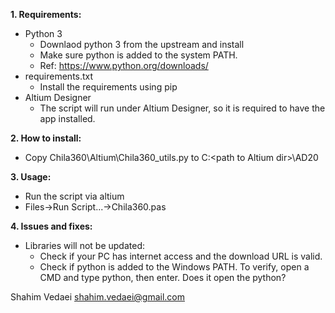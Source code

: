 **1. Requirements:**
- Python 3
    - Downlaod python 3 from the upstream and install
    - Make sure python is added to the system PATH.
    - Ref: https://www.python.org/downloads/
- requirements.txt
    - Install the requirements using pip
- Altium Designer
    - The script will run under Altium Designer, so it is required to have the app installed.

**2. How to install:**
- Copy Chila360\Altium\Chila360_utils.py to C:\<path to Altium dir>\AD20

**3. Usage:**
- Run the script via altium
- Files->Run Script...->Chila360.pas

**4. Issues and fixes:**
- Libraries will not be updated:
    - Check if your PC has internet access and the download URL is valid.
    - Check if python is added to the Windows PATH. To verify, open a CMD and type python, then enter. Does it open the python?

Shahim Vedaei
<shahim.vedaei@gmail.com>
